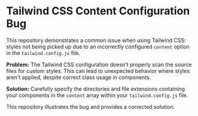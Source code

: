 # Tailwind CSS Content Configuration Bug

This repository demonstrates a common issue when using Tailwind CSS: styles not being picked up due to an incorrectly configured `content` option in the `tailwind.config.js` file.

**Problem:** The Tailwind CSS configuration doesn't properly scan the source files for custom styles.  This can lead to unexpected behavior where styles aren't applied, despite correct class usage in components.

**Solution:** Carefully specify the directories and file extensions containing your components in the `content` array within your `tailwind.config.js` file.

This repository illustrates the bug and provides a corrected solution.